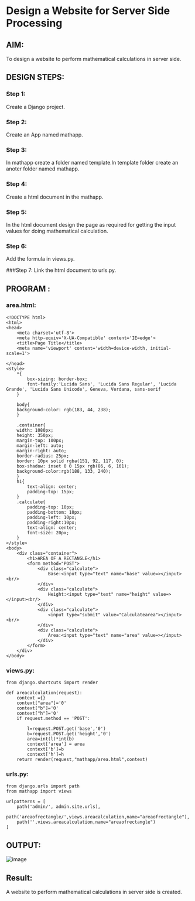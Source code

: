 # Design a Website for Server Side Processing

## AIM:
To design a website to perform mathematical calculations in server side.

## DESIGN STEPS:

### Step 1:
Create a Django project.


### Step 2:
Create an App named mathapp.


### Step 3:
In mathapp create a folder named template.In template folder create an anoter folder named mathapp.


### Step 4:
Create a html document in the mathapp.


### Step 5:
In the html document design the page as required for getting the input values for doing mathematical calculation.


### Step 6:
Add the formula in views.py.

###Step 7:
Link the html document to urls.py.

## PROGRAM :
### area.html:
```
<!DOCTYPE html>
<html>
<head>
    <meta charset='utf-8'>
    <meta http-equiv='X-UA-Compatible' content='IE=edge'>
    <title>Page Title</title>
    <meta name='viewport' content='width=device-width, initial-scale=1'>
    
</head>
<style>
    *{
        box-sizing: border-box;
        font-family:'Lucida Sans', 'Lucida Sans Regular', 'Lucida Grande', 'Lucida Sans Unicode', Geneva, Verdana, sans-serif
    }

    body{
    background-color: rgb(183, 44, 238);
    }

    .container{
    width: 1080px;
    height: 350px;
    margin-top: 100px;
    margin-left: auto;
    margin-right: auto;
    border-radius: 25px;
    border: 10px solid rgba(151, 92, 117, 0);
    box-shadow: inset 0 0 15px rgb(86, 6, 161);
    background-color:rgb(188, 133, 240);
    }
    h1{
        text-align: center;
        padding-top: 15px;
    }
    .calculate{
        padding-top: 10px;
        padding-bottom: 10px;
        padding-left: 10px;
        padding-right:10px;
        text-align: center;
        font-size: 20px;
    }
</style>
<body>
    <div class="container">
        <h1>AREA OF A RECTANGLE</h1>
        <form method="POST">
            <div class="calculate"> 
                Base:<input type="text" name="base" value=></input><br/>
            </div>
            <div class="calculate">
                Height:<input type="text" name="height" value=></input><br/>
            </div>
            <div class="calculate">
                <input type="submit" value="Calculatearea"></input><br/>
            </div>
            <div class="calculate">
                Area:<input type="text" name="area" value=></input>
            </div>
        </form>
    </div>
</body>
```

### views.py:
```
from django.shortcuts import render

def areacalculation(request):
    context ={}
    context["area"]='0'
    context["b"]='0'
    context["h"]='0'
    if request.method == 'POST':
        
        l=request.POST.get('base','0')
        b=request.POST.get('height','0')
        area=int(l)*int(b)
        context['area'] = area
        context['b']=b
        context['h']=h
    return render(request,"mathapp/area.html",context)
``` 
### urls.py:
```
from django.urls import path
from mathapp import views

urlpatterns = [
    path('admin/', admin.site.urls),
    path('areaofrectangle/',views.areacalculation,name="areaofrectangle"),
    path('',views.areacalculation,name="areaofrectangle")
]
```
## OUTPUT:
![image](https://user-images.githubusercontent.com/94619247/154850044-b1870c91-33b8-4fc7-bd11-06da7faa20c6.png)




## Result:
A website to perform mathematical calculations in server side is created.

